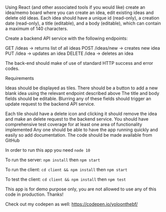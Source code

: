 Using React (and other associated tools if you would like) create an idea/memo board where you can create an idea, edit existing ideas and delete old ideas. Each idea should have a unique id (read-only), a creation date (read-only), a title (editable), and a body (editable), which can contain a maximum of 140 characters.

Create a backend API service with the following endpoints:

GET /ideas -> returns list of all ideas
POST /ideas/new -> creates new idea
PUT /idea -> updates an idea
DELETE /idea -> deletes an idea

The back-end should make of use of standard HTTP success and error codes.

Requirements

Ideas should be displayed as tiles.
There should be a button to add a new blank idea using the relevant endpoint described above
The title and body fields should be editable. Blurring any of these fields should trigger an update request to the backend API service.

Each tile should have a delete icon and clicking it should remove the idea and make an delete request to the backend service.
You should have comprehensive test coverage for at least one area of functionality implemented
Any one should be able to have the app running quickly and easily so add documentation.
The code should be made available from GitHub

In order to run this app you need `node 10`

To run the server: `npm install` then `npm start`

To run the client: `cd client && npm install` then `npm start`

To test the client: `cd client && npm install` then `npm test`

This app is for demo purpose only, you are not allowed to use any of this code in production. Thanks!

Check out my codepen as well: https://codepen.io/yoloonthebf/
